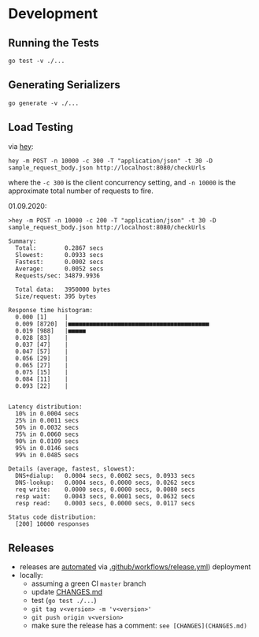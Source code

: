 # Development

## Running the Tests

```
go test -v ./...
```

## Generating Serializers

```
go generate -v ./...
```

## Load Testing

via [hey](https://github.com/rakyll/hey):

```
hey -m POST -n 10000 -c 300 -T "application/json" -t 30 -D sample_request_body.json http://localhost:8080/checkUrls
```

where the `-c 300` is the client concurrency setting, and `-n 10000` is the approximate total number of requests to fire.

01.09.2020:

```
>hey -m POST -n 10000 -c 200 -T "application/json" -t 30 -D sample_request_body.json http://localhost:8080/checkUrls

Summary:
  Total:        0.2867 secs
  Slowest:      0.0933 secs
  Fastest:      0.0002 secs
  Average:      0.0052 secs
  Requests/sec: 34879.9936

  Total data:   3950000 bytes
  Size/request: 395 bytes

Response time histogram:
  0.000 [1]     |
  0.009 [8720]  |■■■■■■■■■■■■■■■■■■■■■■■■■■■■■■■■■■■■■■■■
  0.019 [988]   |■■■■■
  0.028 [83]    |
  0.037 [47]    |
  0.047 [57]    |
  0.056 [29]    |
  0.065 [27]    |
  0.075 [15]    |
  0.084 [11]    |
  0.093 [22]    |


Latency distribution:
  10% in 0.0004 secs
  25% in 0.0011 secs
  50% in 0.0032 secs
  75% in 0.0060 secs
  90% in 0.0109 secs
  95% in 0.0146 secs
  99% in 0.0485 secs

Details (average, fastest, slowest):
  DNS+dialup:   0.0004 secs, 0.0002 secs, 0.0933 secs
  DNS-lookup:   0.0004 secs, 0.0000 secs, 0.0262 secs
  req write:    0.0000 secs, 0.0000 secs, 0.0080 secs
  resp wait:    0.0043 secs, 0.0001 secs, 0.0632 secs
  resp read:    0.0003 secs, 0.0000 secs, 0.0117 secs

Status code distribution:
  [200] 10000 responses
```

## Releases

- releases are [automated](github_build.sh) via [.github/workflows/release.yml](.github/workflows/release.yml)) deployment
- locally:
  - assuming a green CI `master` branch
  - update [CHANGES.md](CHANGES.md)
  - test (`go test ./...`)
  - `git tag v<version> -m 'v<version>'`
  - `git push origin v<version>`
  - make sure the release has a comment: `see [CHANGES](CHANGES.md)`
